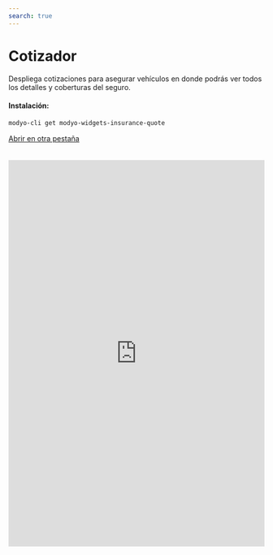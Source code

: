 ```yaml
---
search: true
---
```


# Cotizador

Despliega cotizaciones para asegurar vehículos en donde podrás ver todos los detalles y coberturas del seguro.

#### Instalación:

```bash
modyo-cli get modyo-widgets-insurance-quote
```

[Abrir en otra pestaña](https://widgets-es.modyo.com/seguros/personas/cotizador)

<iframe id="widgetFrame" src="https://widgets-es.modyo.com/seguros/personas/cotizador" width="100%" frameBorder="0"  style="min-height:762px;overflow:auto;margin-top:20px;"/>

| Funcionalidad | Descripción |
| ------------- | ----------- |
| Resumen del vehículo | Vista en donde se llena los datos del vehículo como la patente, marca, modelo, y año. |
| Resumen personal | Vista para llenar la información de la que solicita el seguro. Se piden los siguientes datos por default: Nombre, Apellidos, RUT, Fecha de nacimiento, Genero, Correo, Número de teléfono. |
| Resumen de los seguros | Vista de los seguros que cumplen con las especificaciones del carro. Al hacer click en <b>Ver detalles y cobertura</b> se abre una ventana lateral en donde se ve a detalle la cobertura del seguro. Al hacer click en <b>Comprar</b> te llevará a la pantalla de la solicitud del seguro.|
| Solicitud del seguro | En esta pantalla se piden los datos a fondo del vehículo a asegurar y del dueño como el número de serie del motor, domicilio, contactos de emergencia, etc. | 

<script>

  export default {
    mounted() {

      function setIframeHeightCO(id, ht) {
          var ifrm = document.getElementById(id);
          if(ifrm) {
            ifrm.style.height = ht + 4 + "px";
          }
      }
      // iframed document sends its height using postMessage
      function handleDocHeightMsg(e) {
          // check origin
          if ( e.origin === 'https://widgets.modyo.com' ) {
              // parse data
              var data = JSON.parse( e.data );

              console.log('data:', data)
              // check data object
              if ( data['docHeight'] ) {
                  setIframeHeightCO( 'widgetFrame', data['docHeight'] );
              } else {
                  setIframeHeightCO( 'widgetFrame', 700 );
              }
          }
      }

      // assign message handler
      if ( window.addEventListener ) {
          window.addEventListener('message', handleDocHeightMsg, false);
      }
    }
  }
 </script>